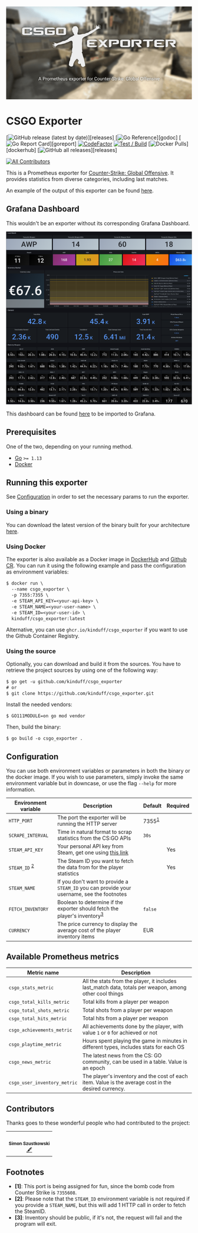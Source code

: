 ![CSGO Exporter banner](extra/images/banner.png)

# CSGO Exporter

[![GitHub release (latest by date)](https://img.shields.io/github/v/release/kinduff/csgo_exporter?)][releases]
[![Go Reference](https://pkg.go.dev/badge/github.com/kinduff/csgo_exporter.svg?)][godoc]
[![Go Report Card](https://goreportcard.com/badge/github.com/kinduff/csgo_exporter?)][goreport]
[![CodeFactor](https://www.codefactor.io/repository/github/kinduff/csgo_exporter/badge)][codefactor]
[![Test / Build](https://github.com/kinduff/csgo_exporter/actions/workflows/ci.yml/badge.svg?branch=master)][workflow-c]
[![Docker Pulls](https://img.shields.io/docker/pulls/kinduff/csgo_exporter.svg?)][dockerhub]
[![GitHub all releases](https://img.shields.io/github/downloads/kinduff/csgo_exporter/total?)][releases]
<!-- ALL-CONTRIBUTORS-BADGE:START - Do not remove or modify this section -->
[![All Contributors](https://img.shields.io/badge/all_contributors-1-orange.svg?style=flat-square)](#contributors)
<!-- ALL-CONTRIBUTORS-BADGE:END -->

This is a Prometheus exporter for [Counter-Strike: Global Offensive][csgo]. It provides statistics from diverse categories, including last matches.

An example of the output of this exporter can be found [here][metrics_example].

## Grafana Dashboard

This wouldn't be an exporter without its corresponding Grafana Dashboard.

![Grafana Dashboard](extra/images/grafana.png)

This dashboard can be found [here][grafana_dashboard] to be imported to Grafana.

## Prerequisites

One of the two, depending on your running method.

* [Go][go] `>= 1.13`
* [Docker][docker]

## Running this exporter

See [Configuration][configuration] in order to set the necessary params to run the exporter.

### Using a binary

You can download the latest version of the binary built for your architecture [here][releases].

### Using Docker

The exporter is also available as a Docker image in [DockerHub][dockerhub] and [Github CR][ghcr]. You can run it using the following example and pass the configuration as environment variables:

```shell
$ docker run \
  --name csgo_exporter \
  -p 7355:7355 \
  -e STEAM_API_KEY=<your-api-key> \
  -e STEAM_NAME=<your-user-name> \
  -e STEAM_ID=<your-user-id> \
  kinduff/csgo_exporter:latest
```

Alternative, you can use `ghcr.io/kinduff/csgo_exporter` if you want to use the Github Container Registry.

### Using the source

Optionally, you can download and build it from the sources. You have to retrieve the project sources by using one of the following way:

```shell
$ go get -u github.com/kinduff/csgo_exporter
# or
$ git clone https://github.com/kinduff/csgo_exporter.git
```

Install the needed vendors:

```shell
$ GO111MODULE=on go mod vendor
```

Then, build the binary:

```shell
$ go build -o csgo_exporter .
```

## Configuration

You can use both environment variables or parameters in both the binary or the docker image. If you wish to use parameters, simply invoke the same environment variable but in downcase, or use the flag `--help` for more information.

| Environment variable                   | Description                                                                                         | Default                         | Required |
|----------------------------------------|-----------------------------------------------------------------------------------------------------|---------------------------------|----------|
| `HTTP_PORT`                            | The port the exporter will be running the HTTP server                                               | 7355<sup id="a1">[1](#f1)</sup> |          |
| `SCRAPE_INTERVAL`                      | Time in natural format to scrap statistics from the CS:GO APIs                                      | `30s`                           |          |
| `STEAM_API_KEY`                        | Your personal API key from Steam, get one using [this link][steam-api]                              |                                 | Yes      |
| `STEAM_ID` <sup id="a2">[2](#f2)</sup> | The Steam ID you want to fetch the data from for the player statistics                              |                                 | Yes      |
| `STEAM_NAME`                           | If you don't want to provide a `STEAM_ID` you can provide your username, see the footnotes          |                                 |          |
| `FETCH_INVENTORY`                      | Boolean to determine if the exporter should fetch the player's inventory<sup id="a3">[3](#f3)</sup> | `false`                         |          |
| `CURRENCY`                             | The price currency to display the average cost of the player inventory items                        | EUR                             |          |

## Available Prometheus metrics

| Metric name                  | Description                                                                                            |
|------------------------------|--------------------------------------------------------------------------------------------------------|
| `csgo_stats_metric`          | All the stats from the player, it includes last_match data, totals per weapon, among other cool things |
| `csgo_total_kills_metric`    | Total kills from a player per weapon                                                                   |
| `csgo_total_shots_metric`    | Total shots from a player per weapon                                                                   |
| `csgo_total_hits_metric`     | Total hits from a player per weapon                                                                    |
| `csgo_achievements_metric`   | All achievements done by the player, with value `1` or `0` for achieved or not                         |
| `csgo_playtime_metric`       | Hours spent playing the game in minutes in different types, includes stats for each OS                 |
| `csgo_news_metric`           | The latest news from the CS: GO community, can be used in a table. Value is an epoch                   |
| `csgo_user_inventory_metric` | The player's inventory and the cost of each item. Value is the average cost in the desired currency.   |

## Contributors

Thanks goes to these wonderful people who had contributed to the project:

<!-- ALL-CONTRIBUTORS-LIST:START - Do not remove or modify this section -->
<!-- prettier-ignore-start -->
<!-- markdownlint-disable -->
<table>
  <tr>
    <td align="center"><a href="http://blog.simonszu.de"><img src="https://avatars.githubusercontent.com/u/700707?v=4?s=100" width="100px;" alt=""/><br /><sub><b>Simon Szustkowski</b></sub></a><br /><a href="#content-simonszu" title="Content">🖋</a></td>
  </tr>
</table>

<!-- markdownlint-restore -->
<!-- prettier-ignore-end -->

<!-- ALL-CONTRIBUTORS-LIST:END -->

## Footnotes

* <b id="f1">[1]</b>: This port is being assigned for fun, since the bomb code from Counter Strike is `7355608`.
* <b id="f2">[2]</b>: Please note that the `STEAM_ID` environment variable is not required if you provide a `STEAM_NAME`, but this will add 1 HTTP call in order to fetch the SteamID.
* <b id="f3">[3]</b>: Inventory should be public, if it's not, the request will fail and the program will exit.

[codefactor]: https://www.codefactor.io/repository/github/kinduff/csgo_exporter
[configuration]: #configuration
[csgo]: https://store.steampowered.com/app/730/CounterStrike_Global_Offensive
[docker]: https://docs.docker.com
[dockerhub]: https://hub.docker.com/r/kinduff/csgo_exporter
[ghcr]: #ghcr
[go]: https://golang.org
[godoc]: https://pkg.go.dev/github.com/kinduff/csgo_exporter
[goreport]: https://goreportcard.com/report/github.com/kinduff/csgo_exporter
[releases]: https://github.com/kinduff/csgo_exporter/releases
[steam-api]: https://steamcommunity.com/dev/apikey
[workflow-c]: https://github.com/kinduff/csgo_exporter/actions/workflows/ci.yml
[metrics_example]: extra/metrics_example.txt
[grafana_dashboard]: extra/grafana_dashboard.json
